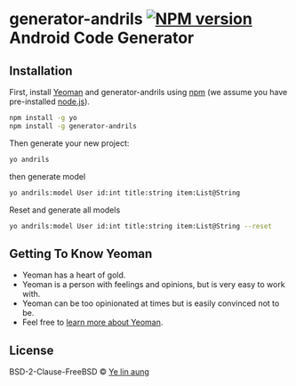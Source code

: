 # generator-andrils [![NPM version][npm-image]][npm-url] Android Code Generator

## Installation

First, install [Yeoman](http://yeoman.io) and generator-andrils using [npm](https://www.npmjs.com/) (we assume you have pre-installed [node.js](https://nodejs.org/)).

```bash
npm install -g yo
npm install -g generator-andrils
```

Then generate your new project:

```bash
yo andrils
```
then generate model

```bash
yo andrils:model User id:int title:string item:List@String 
```
Reset and generate all models
```bash
yo andrils:model User id:int title:string item:List@String --reset
```



## Getting To Know Yeoman

 * Yeoman has a heart of gold.
 * Yeoman is a person with feelings and opinions, but is very easy to work with.
 * Yeoman can be too opinionated at times but is easily convinced not to be.
 * Feel free to [learn more about Yeoman](http://yeoman.io/).

## License

BSD-2-Clause-FreeBSD © [Ye lin aung](http://www.yelinaung.xyz)


[npm-image]: https://badge.fury.io/js/generator-andrils.svg
[npm-url]: https://npmjs.org/package/generator-andrils
[travis-image]: https://travis-ci.org//generator-andrils.svg?branch=master
[travis-url]: https://travis-ci.org//generator-andrils
[daviddm-image]: https://david-dm.org//generator-andrils.svg?theme=shields.io
[daviddm-url]: https://david-dm.org//generator-andrils
[coveralls-image]: https://coveralls.io/repos//generator-andrils/badge.svg
[coveralls-url]: https://coveralls.io/r//generator-andrils
